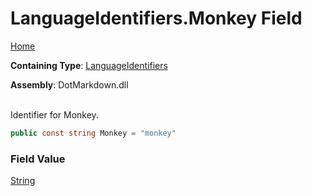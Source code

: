 # LanguageIdentifiers\.Monkey Field

[Home](../../../README.md)

**Containing Type**: [LanguageIdentifiers](../README.md)

**Assembly**: DotMarkdown\.dll

\
Identifier for Monkey\.

```csharp
public const string Monkey = "monkey"
```

### Field Value

[String](https://docs.microsoft.com/en-us/dotnet/api/system.string)

